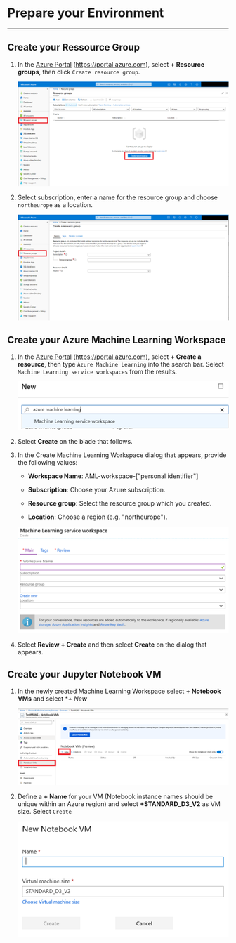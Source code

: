 # Prepare your Environment
---------------------------------

## Create your Ressource Group

1.  In the [Azure Portal](https://portal.azure.com) (https://portal.azure.com), select **+ Resource groups**, then click `Create resource group`.

    ![Click on create resource group.](images/RG.png 'Create a resource group')

2. Select subscription, enter a name for the resource group and choose `northeurope` as a location.

    ![Select subscription, enter a name for the resource group and choose "northeurop" as location.](images/CreateRG.png 'Create a resource group')



## Create your Azure Machine Learning Workspace

1.  In the [Azure Portal](https://portal.azure.com) (https://portal.azure.com), select **+ Create a resource**, then type `Azure Machine Learning` into the search bar. Select `Machine Learning service workspaces` from the results.

    ![Select create a resource, type in Azure Machine Learning, then select it from the results list.](images/create-aml-resource.png 'Create a resource')

2. Select **Create** on the blade that follows.

3.  In the Create Machine Learning Workspace dialog that appears, provide the following values:

    - **Workspace Name**: AML-workspace-["personal identifier"]

    - **Subscription**: Choose your Azure subscription.

    - **Resource group**: Select the resource group which you created.

    - **Location**: Choose a region (e.g. "northeurope").

    ![Entering the previously provided value in the Create Machine Learning Workspace dialog.](images/create-aml-workspace.png 'Azure Machine Learning Workspace Creation Dialog')

4.  Select **Review + Create** and then select **Create** on the dialog that appears.



## Create your Jupyter Notebook VM

1. In the newly created Machine Learning Workspace select **+ Notebook VMs** and select **+ New*

      ![Create New Notebook VM.](images/JupyterVMs.PNG 'Azure Machine Learning Workspace Creation Dialog')
    
2. Define a **+ Name** for your VM (Notebook instance names should be unique within an Azure region) and select **+STANDARD_D3_V2** as VM size. Select `Create` 

      ![Create New Notebook VM.](images/CreateJupyterVM.PNG 'Azure Machine Learning Workspace Creation Dialog')

